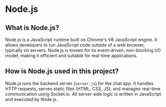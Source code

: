 # Node.js

## What is Node.js?
Node.js is a JavaScript runtime built on Chrome's V8 JavaScript engine. It allows developers to run JavaScript code outside of a web browser, typically on servers. Node.js is known for its event-driven, non-blocking I/O model, making it efficient and suitable for real-time applications.

## How is Node.js used in this project?
Node.js runs the backend server (`server.js`) for the chat app. It handles HTTP requests, serves static files (HTML, CSS, JS), and manages real-time communication using Socket.io. All server-side logic is written in JavaScript and executed by Node.js. 